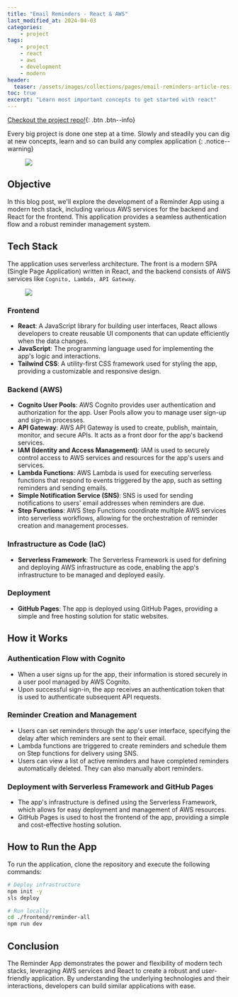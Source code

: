 ```yaml
---
title: "Email Reminders - React & AWS"
last_modified_at: 2024-04-03
categories:
    - project
tags:
    - project
    - react
    - aws
    - development
    - modern
header: 
  teaser: /assets/images/collections/pages/email-reminders-article-resized.png
toc: true
excerpt: "Learn most important concepts to get started with react"
---
```


[Checkout the project repo!](https://github.com/k-pulkit/EmailReminders-React_Aws_IaC){: .btn .btn--info}

Every big project is done one step at a time. Slowly and steadily you can dig at new concepts, learn and so can build any complex application
{: .notice--warning}

<figure class="">
    <a href="https://github.com/k-pulkit/EmailReminders-React_Aws_IaC/assets/71238192/386d3778-eedc-4a33-b50f-ed5a44b63b62"><img src="https://github.com/k-pulkit/EmailReminders-React_Aws_IaC/assets/71238192/386d3778-eedc-4a33-b50f-ed5a44b63b62"></a>
</figure>

## Objective

In this blog post, we'll explore the development of a Reminder App using a modern tech stack, including various AWS services for the backend and React for the frontend. This application provides a seamless authentication flow and a robust reminder management system.

## Tech Stack

The application uses serverless architecture. The front is a modern SPA (Single Page Application) written in React, and the backend consists of AWS services like `Cognito, Lambda, API Gateway`.

<figure class="">
    <a href="https://github.com/k-pulkit/EmailReminders-React_Aws_IaC/assets/71238192/4614ccaa-bf9b-4762-9c8e-675540150664"><img src="https://github.com/k-pulkit/EmailReminders-React_Aws_IaC/assets/71238192/4614ccaa-bf9b-4762-9c8e-675540150664"></a>
</figure>

### Frontend
- **React**: A JavaScript library for building user interfaces, React allows developers to create reusable UI components that can update efficiently when the data changes.
- **JavaScript**: The programming language used for implementing the app's logic and interactions.
- **Tailwind CSS**: A utility-first CSS framework used for styling the app, providing a customizable and responsive design.

### Backend (AWS)
- **Cognito User Pools**: AWS Cognito provides user authentication and authorization for the app. User Pools allow you to manage user sign-up and sign-in processes.
- **API Gateway**: AWS API Gateway is used to create, publish, maintain, monitor, and secure APIs. It acts as a front door for the app's backend services.
- **IAM (Identity and Access Management)**: IAM is used to securely control access to AWS services and resources for the app's users and services.
- **Lambda Functions**: AWS Lambda is used for executing serverless functions that respond to events triggered by the app, such as setting reminders and sending emails.
- **Simple Notification Service (SNS)**: SNS is used for sending notifications to users' email addresses when reminders are due.
- **Step Functions**: AWS Step Functions coordinate multiple AWS services into serverless workflows, allowing for the orchestration of reminder creation and management processes.

### Infrastructure as Code (IaC)
- **Serverless Framework**: The Serverless Framework is used for defining and deploying AWS infrastructure as code, enabling the app's infrastructure to be managed and deployed easily.

### Deployment
- **GitHub Pages**: The app is deployed using GitHub Pages, providing a simple and free hosting solution for static websites.

## How it Works

### Authentication Flow with Cognito
- When a user signs up for the app, their information is stored securely in a user pool managed by AWS Cognito.
- Upon successful sign-in, the app receives an authentication token that is used to authenticate subsequent API requests.

### Reminder Creation and Management
- Users can set reminders through the app's user interface, specifying the delay after which reminders are sent to their email.
- Lambda functions are triggered to create reminders and schedule them on Step functions for delivery using SNS.
- Users can view a list of active reminders and have completed reminders automatically deleted. They can also manually abort reminders.

### Deployment with Serverless Framework and GitHub Pages
- The app's infrastructure is defined using the Serverless Framework, which allows for easy deployment and management of AWS resources.
- GitHub Pages is used to host the frontend of the app, providing a simple and cost-effective hosting solution.

## How to Run the App

To run the application, clone the repository and execute the following commands:

```bash
# Deploy infrastructure
npm init -y
sls deploy

# Run locally
cd ./frontend/reminder-all
npm run dev
```

## Conclusion

The Reminder App demonstrates the power and flexibility of modern tech stacks, leveraging AWS services and React to create a robust and user-friendly application. By understanding the underlying technologies and their interactions, developers can build similar applications with ease.



